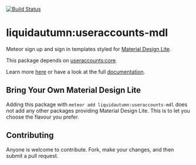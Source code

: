 [![Build Status](https://travis-ci.org/liquidautumn/meteor-useraccounts-mdl.svg?branch=master)](https://travis-ci.org/liquidautumn/meteor-useraccounts-mdl)

# liquidautumn:useraccounts-mdl

Meteor sign up and sign in templates styled for [Material Design Lite](http://www.getmdl.io/).

This package depends on [useraccounts:core](https://atmospherejs.com/useraccounts/core).

Learn more [here](http://useraccounts.meteor.com) or have a look at the full [documentation](https://github.com/meteor-useraccounts/core/blob/master/Guide.md).


## Bring Your Own Material Design Lite

Adding this package with `meteor add liquidautumn:useraccounts-mdl` does not add any other packages providing Material Design Lite. This is to let you choose the flavour you prefer.

## Contributing

Anyone is welcome to contribute. Fork, make your changes, and then submit a pull request.
